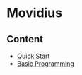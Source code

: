# Movidius



## Content



* [Quick Start](quickstart.md)
* [Basic Programming](basic_programming.md)

